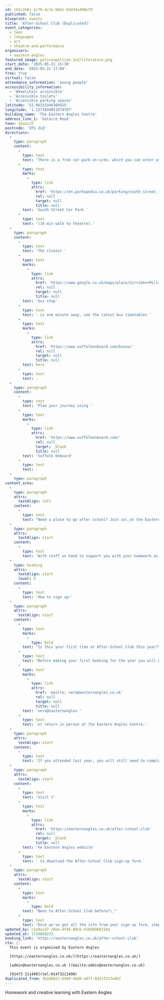 ```yaml
---
id: cb2c168c-1c70-4c7e-bbb1-64d34a400ef9
published: false
blueprint: events
title: 'After-School Club (Duplicated)'
event_categories:
  - teen
  - languages
  - art
  - theatre-and-performance
organisers:
  - eastern-angles
featured_image: pelicanpelican-3x2/literature.png
start_date: '2025-05-21 15:30'
end_date: '2025-05-21 17:00'
free: true
virtual: false
attendance_information: 'young people'
accessibility_information:
  - 'Wheelchair accessible'
  - 'Accessible toilets'
  - 'Accessible parking spaces'
latitude: '52.06333346360425'
longitude: '1.1373039051974707'
building_name: 'The Eastern Angles Centre'
address_line_1: 'Gatacre Road'
town: Ipswich
postcode: 'IP1 2LQ'
directions:
  -
    type: paragraph
    content:
      -
        type: text
        text: 'There is a free car park on-site, which you can enter using the large blue gates located on the right-hand side of Gatacre Road. Other car parks nearby which are pay and display include '
      -
        type: text
        marks:
          -
            type: link
            attrs:
              href: 'https://en.parkopedia.co.uk/parking/south_street_ipswich/?arriving=202410311500&leaving=202410311700'
              rel: null
              target: null
              title: null
        text: 'South Street Car Park '
      -
        type: text
        text: '(10 min walk to theatre).'
  -
    type: paragraph
    content:
      -
        type: text
        text: 'The closest '
      -
        type: text
        marks:
          -
            type: link
            attrs:
              href: 'https://www.google.co.uk/maps/place/Sir+John+Mills+Theatre/@52.0631843,1.1376062,19.75z/data=!4m12!1m6!3m5!1s0x47d9a1b5f34a8ddd:0xe05bc781d84ef4dd!2sEastern+Angles+Centre!8m2!3d52.0631422!4d1.13732!3m4!1s0x47d9a1b5f9a67d49:0x8856208cee78829a!8m2!3d52.063236!4d1.137275'
              rel: null
              target: null
              title: null
        text: 'bus stop'
      -
        type: text
        text: ' is one minute away, see the latest bus timetables '
      -
        type: text
        marks:
          -
            type: link
            attrs:
              href: 'https://www.suffolkonboard.com/buses/'
              rel: null
              target: null
              title: null
        text: here
      -
        type: text
        text: .
  -
    type: paragraph
    content:
      -
        type: text
        text: 'Plan your journey using '
      -
        type: text
        marks:
          -
            type: link
            attrs:
              href: 'https://www.suffolkonboard.com/'
              rel: null
              target: _blank
              title: null
        text: 'Suffolk Onboard'
      -
        type: text
        text: .
  -
    type: paragraph
content_area:
  -
    type: paragraph
    attrs:
      textAlign: left
    content:
      -
        type: text
        text: "Need a place to go after school? Join us\_at the Eastern Angles Centre for After-School Club! Whether you need a quiet place to do your homework, or just want to get creative and enjoy some time with your friends - this is the place for you.\_"
  -
    type: paragraph
    attrs:
      textAlign: start
    content:
      -
        type: text
        text: 'With staff on hand to support you with your homework as well as run creative activities this is a safe space to learn, have fun and make new friends. Activities include: arts & crafts, story telling, reading, board games, and more!'
  -
    type: heading
    attrs:
      textAlign: start
      level: 3
    content:
      -
        type: text
        text: 'How to sign up:'
  -
    type: paragraph
    attrs:
      textAlign: start
    content:
      -
        type: text
        marks:
          -
            type: bold
        text: "Is this your first time at After-School Club this year?\_"
      -
        type: text
        text: "Before making your first booking for the year you will need to complete a sign up form. There are printed versions available to collect from the Eastern Angles Centre. Please return completed forms to After-School\_Manager\_Vera Maia\_- email to "
      -
        type: text
        marks:
          -
            type: link
            attrs:
              href: 'mailto: vera@easternangles.co.uk'
              rel: null
              target: null
              title: null
        text: 'vera@easternangles '
      -
        type: text
        text: 'or return in person at the Eastern Angles Centre.'
  -
    type: paragraph
    attrs:
      textAlign: start
    content:
      -
        type: text
        text: 'If you attended last year, you will still need to complete a new form for the new academic year.'
  -
    type: paragraph
    attrs:
      textAlign: start
    content:
      -
        type: text
        text: 'Visit t'
      -
        type: text
        marks:
          -
            type: link
            attrs:
              href: 'https://easternangles.co.uk/after-school-club'
              rel: null
              target: _blank
              title: null
        text: 'he Eastern Angles website'
      -
        type: text
        text: ' to download the After-School Club sign-up form.'
  -
    type: paragraph
    attrs:
      textAlign: start
    content:
      -
        type: text
        marks:
          -
            type: bold
        text: "Been to After-School Club before?\_"
      -
        type: text
        text: "Once we've got all the info from your sign up form, simply come along to your first session and let the staff know if you're coming back next week. We do have a limited capacity so please make sure to let us know if you will be attending so we can add your name to our register and ensure we have a space for you.\_"
updated_by: c2a9acd7-26be-4f49-89cb-918d0960210a
updated_at: 1739868223
booking_link: 'https://easternangles.co.uk/after-school-club'
cta: |-
  This event is organised by Eastern Angles

  [https://easternangles.co.uk/](https://easternangles.co.uk/) 

  [admin@easternangles.co.uk ](mailto:admin@easternangles.co.uk)

  [01473 211498](tel:01473211498)
duplicated_from: 3b2d6821-6409-4dd0-ad7f-0d21f21fed6f
---
```

Homework and creative learning with Eastern Angles